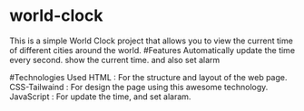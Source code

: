 # world-clock 
This is a simple World Clock project that allows you to view the current time of different cities around the world.
#Features
Automatically update the time every second.
show the current time.
and also set alarm

#Technologies Used
HTML : For the structure and layout of the web page.
CSS-Tailwaind : For design the page using this awesome technology.
JavaScript : For update the time, and set alaram.
